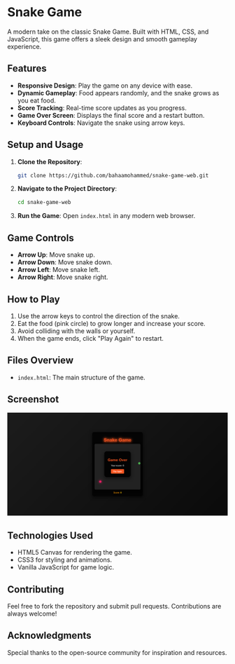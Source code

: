 
# Snake Game

A modern take on the classic Snake Game. Built with HTML, CSS, and JavaScript, this game offers a sleek design and smooth gameplay experience.

## Features

- **Responsive Design**: Play the game on any device with ease.
- **Dynamic Gameplay**: Food appears randomly, and the snake grows as you eat food.
- **Score Tracking**: Real-time score updates as you progress.
- **Game Over Screen**: Displays the final score and a restart button.
- **Keyboard Controls**: Navigate the snake using arrow keys.

## Setup and Usage

1. **Clone the Repository**:
   ```bash
   git clone https://github.com/bahaamohammed/snake-game-web.git
   ```

2. **Navigate to the Project Directory**:
   ```bash
   cd snake-game-web
   ```

3. **Run the Game**:
   Open `index.html` in any modern web browser.

## Game Controls

- **Arrow Up**: Move snake up.
- **Arrow Down**: Move snake down.
- **Arrow Left**: Move snake left.
- **Arrow Right**: Move snake right.

## How to Play

1. Use the arrow keys to control the direction of the snake.
2. Eat the food (pink circle) to grow longer and increase your score.
3. Avoid colliding with the walls or yourself.
4. When the game ends, click "Play Again" to restart.

## Files Overview

- `index.html`: The main structure of the game.

## Screenshot

![Snake Game Screenshot](Screenshot.png)

## Technologies Used

- HTML5 Canvas for rendering the game.
- CSS3 for styling and animations.
- Vanilla JavaScript for game logic.

## Contributing

Feel free to fork the repository and submit pull requests. Contributions are always welcome!

## Acknowledgments

Special thanks to the open-source community for inspiration and resources.

